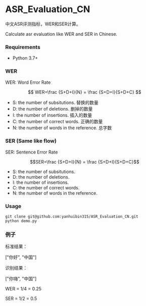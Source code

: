 # ASR_Evaluation_CN
中文ASR评测指标，WER和SER计算。

Calculate asr evaluation like WER and SER in Chinese.

### Requirements
- Python 3.7+

### WER
WER: Word Error Rate

$$ WER=\frac {S+D+I}{N} = \frac {S+D+I}{S+D+C} $$

- S: the number of subsitutions.
  替换的数量
- D: the number of deletions.
  删掉的数量
- I: the number of insertions.
  插入的数量
- C: the number of correct words.
  正确的数量
- N: the number of words in the reference.
    总字数

### SER (Same like flow)
SER: Sentence Error Rate

$$SER=\frac {S+D+I}{N} = \frac {S+D+I}{S+D+C}$$

- S: the number of subsitutions.
- D: the number of deletions.
- I: the number of insertions.
- C: the number of correct words.
- N: the number of words in the reference.

### Usage
```shell
git clone git@github.com:yanhuibin315/ASR_Evaluation_CN.git
python demo.py
```

### 例子
标准结果：

["你好", "中国"]

识别结果：

["你嗨", "中国"]

WER = 1/4 = 0.25

SER = 1/2 = 0.5